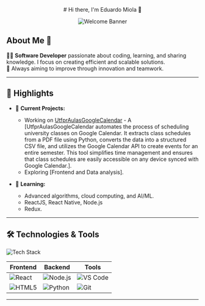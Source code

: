 <div align="center">
# Hi there, I'm Eduardo Miola 👋

![Welcome Banner](https://media0.giphy.com/media/v1.Y2lkPTc5MGI3NjExa2N0d24yYnVjZmJnMzFqdzZxeDF0eTM2emdjaW53d2gyZmRqemdxaCZlcD12MV9pbnRlcm5hbF9naWZfYnlfaWQmY3Q9Zw/eJG93okDlbbMSWreuz/giphy.webp)

</div>

## About Me 🚀

👨‍💻 **Software Developer** passionate about coding, learning, and sharing knowledge. I focus on creating efficient and scalable solutions.  
🎯 Always aiming to improve through innovation and teamwork.

---

## 📌 Highlights

- 🔭 **Current Projects:**  
  - Working on [UtfprAulasGoogleCalendar](https://github.com/EduardoMiola/UtfprAulasGoogleCalendar) - A [UtfprAulasGoogleCalendar automates the process of scheduling university classes on Google Calendar. It extracts class schedules from a PDF file using Python, converts the data into a structured CSV file, and utilizes the Google Calendar API to create events for an entire semester. This tool simplifies time management and ensures that class schedules are easily accessible on any device synced with Google Calendar.].  
  - Exploring [Frontend and Data analysis].  

- 🌱 **Learning:**  
  - Advanced algorithms, cloud computing, and AI/ML.
  - ReactJS, React Native, Node.js
  - Redux.

---

## 🛠️ Technologies & Tools

![Tech Stack](https://img.shields.io/badge/-Languages%20%26%20Tools-blue?style=flat-square&logo=visual-studio-code&logoColor=white)

| Frontend | Backend | Tools |
|----------|---------|-------|
| ![React](https://img.shields.io/badge/-React-blue?logo=react) | ![Node.js](https://img.shields.io/badge/-Node.js-green?logo=node.js) | ![VS Code](https://img.shields.io/badge/-VS_Code-blue?logo=visual-studio-code) |
| ![HTML5](https://img.shields.io/badge/-HTML5-orange?logo=html5) | ![Python](https://img.shields.io/badge/-Python-blue?logo=python) | ![Git](https://img.shields.io/badge/-Git-black?logo=git) |

---
